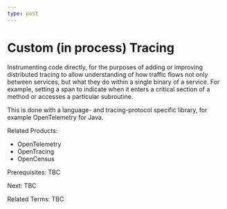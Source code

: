 ```yaml
---
type: post
---
```

# Custom (in process) Tracing

Instrumenting code directly, for the purposes of adding or improving distributed tracing to allow understanding of how traffic flows not only between services, but what they do within a single binary of a service.  For example, setting a span to indicate when it enters a critical section of a method or accesses a particular subroutine.

This is done with a language- and tracing-protocol specific library, for example OpenTelemetry for Java.

Related Products:

- OpenTelemetry
- OpenTracing
- OpenCensus

Prerequisites:  TBC

Next: TBC

Related Terms: TBC
